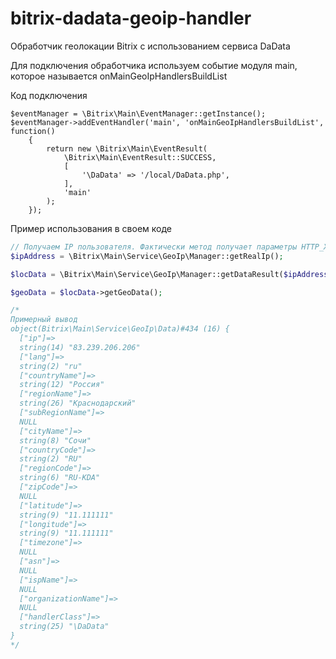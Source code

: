 # bitrix-dadata-geoip-handler
Обработчик геолокации Bitrix с использованием сервиса DaData


Для подключения обработчика используем событие модуля main, которое называется onMainGeoIpHandlersBuildList

Код подключения 
```
$eventManager = \Bitrix\Main\EventManager::getInstance();
$eventManager->addEventHandler('main', 'onMainGeoIpHandlersBuildList', function()
    {
        return new \Bitrix\Main\EventResult(
            \Bitrix\Main\EventResult::SUCCESS,
            [
                '\DaData' => '/local/DaData.php',
            ],
            'main'
        );
    });
```

Пример использования в своем коде
```php
// Получаем IP пользователя. Фактически метод получает параметры HTTP_X_FORWARDED_FOR или REMOTE_ADDR из $_SERVER 
$ipAddress = \Bitrix\Main\Service\GeoIp\Manager::getRealIp();

$locData = \Bitrix\Main\Service\GeoIp\Manager::getDataResult($ipAddress, LANGUAGE_ID);

$geoData = $locData->getGeoData();

/*
Примерный вывод
object(Bitrix\Main\Service\GeoIp\Data)#434 (16) {
  ["ip"]=>
  string(14) "83.239.206.206"
  ["lang"]=>
  string(2) "ru"
  ["countryName"]=>
  string(12) "Россия"
  ["regionName"]=>
  string(26) "Краснодарский"
  ["subRegionName"]=>
  NULL
  ["cityName"]=>
  string(8) "Сочи"
  ["countryCode"]=>
  string(2) "RU"
  ["regionCode"]=>
  string(6) "RU-KDA"
  ["zipCode"]=>
  NULL
  ["latitude"]=>
  string(9) "11.111111"
  ["longitude"]=>
  string(9) "11.111111"
  ["timezone"]=>
  NULL
  ["asn"]=>
  NULL
  ["ispName"]=>
  NULL
  ["organizationName"]=>
  NULL
  ["handlerClass"]=>
  string(25) "\DaData"
}
*/
```
